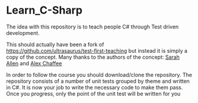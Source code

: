 # Learn_C-Sharp
The idea with this repository is to teach people C# through Test driven development.

This should actually have been a fork of https://github.com/ultrasaurus/test-first-teaching but instead it is simply a copy of the concept. Many thanks to the authors of the concept:  [Sarah Allen](http://ultrasaurus.com/) and [Alex Chaffee](http://alexch.github.com/)

In order to follow the course you should download/clone the repository. The repository consists of a number of unit tests grouped by theme and written in C#. It is now your job to write the necessary code to make them pass. Once you progress, only the point of the unit test will be written for you
